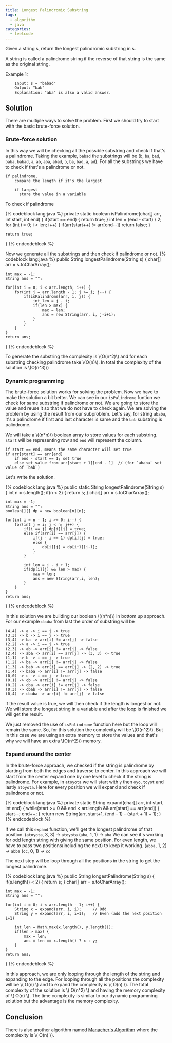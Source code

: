 ```yaml
---
title: Longest Palindromic Substring
tags:
  - algorithm
  - java
categories:
  - leetcode
---
```


Given a string s, return the longest palindromic substring in s.

A string is called a palindrome string if the reverse of that string is the same as the original string.

Example 1:
```
    Input: s = "babad"
    Output: "bab"
    Explanation: "aba" is also a valid answer.
```

## Solution

There are multiple ways to solve the problem. First we should try to start with the basic brute-force solution.

### Brute-force solution
In this way we will be checking all the possible substring and check if that's a palindrome. Taking the example, `babad` the substrings will be (`b`, `ba`, `bad`, `baba`, `babad`, `a`, `ab`, `aba`, `abad`, `b`, `ba`, `bad`, `a`, `ad`). For all the substrings we have to check if that's a palindrome or not.
```
If palindrome, 
    compare the length if it's the largest

    if largest
      store the value in a variable
```

To check if palindrome

{% codeblock lang:java %}
private static boolean isPalindrome(char[] arr, int start, int end) {
    if(start == end) {
        return true;
    }
    int len = (end - start) / 2;
    for (int i = 0; i < len; i++) {
        if(arr[start++] != arr[end--]) return false;
    }

    return true;
}
{% endcodeblock %}

Now we generate all the substrings and then check if palindrome or not.
{% codeblock lang:java %}
public String longestPalindrome(String s) {
    char[] arr = s.toCharArray();
    
    int max = -1;
    String ans = "";
    
    for(int i = 0; i < arr.length; i++) {
        for(int j = arr.length - 1; j >= i; j--) {
            if(isPalindrome(arr, i, j)) {
                int len = j - i;
                if(len > max) {
                    max = len;
                    ans = new String(arr, i, j-i+1);
                }  
            } 
        }
    }
    return ans;
}
{% endcodeblock %}

To generate the substring the complexity is \\(O(n^2)\\) and for each substring checking palindrome take \\(O(n)\\). In total the complexity of the solution is \\(O(n^3)\\)

### Dynamic programming
The brute-force solution works for solving the problem. Now we have to make the solution a bit better. We can see in our `isPalindrome` funtion we check for same substring if palindrome or not. We are going to store the value and reuse it so that we do not have to check again. We are solving the problem by using the result from our subproblem. Let's say, for string `ababa`, it's a palindrome if first and last character is same and the `bab` substring is palindrome.

We will take a \\((n*n)\\) boolean array to store values for each substring. `start` will be representing row and `end` will represent the column.

```
if start == end, means the same character will set true
if arr[start] == arr[end] 
    if end - start == 1; set true
    else set value from arr[start + 1][end - 1]  // (for `ababa` set value of `bab`)
```

Let's write the solution.

{% codeblock lang:java %}
public static String longestPalindrome(String s) {
    int n = s.length();
    if(n < 2) {
        return s;
    }
    char[] arr = s.toCharArray();

    int max = -1;
    String ans = "";
    boolean[][] dp = new boolean[n][n];

    for(int i = n - 1; i >= 0; i--) {
        for(int j = i; j < n; j++) {
            if(i == j) dp[i][j] = true;
            else if(arr[i] == arr[j]) {
                if(j - i == 1) dp[i][j] = true;
                else {
                    dp[i][j] = dp[i+1][j-1];
                }
            }

            int len = j - i + 1;
            if(dp[i][j] && len > max) {
                max = len;
                ans = new String(arr,i, len);
            }
        }
    }
    return ans;
}
{% endcodeblock %}

In this solution we are building our boolean \\((n*n)\\) in bottom up approach. For our example `cbaba` from last the order of substring will be 
```
(4,4) -> a -> i == j -> true
(3,3) -> b -> i == j -> true
(3,4) -> ba -> arr[i] != arr[j] -> false
(2,2) -> a -> i == j -> true
(2,3) -> ab -> arr[i] != arr[j] -> false
(2,4) -> aba -> arr[i] == arr[j] -> (3, 3) -> true
(1,1) -> b -> i == j -> true
(1,2) -> ba -> arr[i] != arr[j] -> false
(1,3) -> bab -> arr[i] == arr[j] -> (2, 2) -> true
(1,4) -> baba -> arr[i] != arr[j] -> false
(0,0) -> c -> i == j -> true
(0,1) -> cb -> arr[i] != arr[j] -> false
(0,2) -> cba -> arr[i] != arr[j] -> false
(0,3) -> cbab -> arr[i] != arr[j] -> false
(0,4) -> cbaba -> arr[i] != arr[j] -> false
```

if the result value is true, we will then check if the length is longest or not. We will store the longest string in a variable and after the loop is finished we will get the result.

We just removed the use of `isPalindrome` function here but the loop will remain the same. So, for this solution the complexity will be \\(O(n^2)\\). But in this case we are using an extra memory to store the values and that's why we will have an extra \\(O(n^2)\\) memory.

### Expand around the center
In the brute-force approach, we checked if the string is palindrome by starting from both the edges and traverse to center. In this approach we will start from the center expand one by one level to check if the string is palindrome. For example, in `atoyota` we will start with `y` then `oyo`, `toyot` and lastly `atoyota`. Here for every position we will expand and check if palindrome or not.

{% codeblock lang:java %}
private static String expand(char[] arr, int start, int end) {
    while(start >= 0 && end < arr.length && arr[start] == arr[end]) {
        start--;
        end++;
    }
    return new String(arr, start+1, (end - 1) - (start + 1) + 1);
}
{% endcodeblock %}

If we call this `expand` function, we'll get the longest palindrome of that position.
(`atoyota`, 3, 3) -> `atoyota`
(`aba`, 1, 1) -> `aba`
We can see it's working for odd length string with giving the same position. For even length, we have to pass two positions(including the next) to keep it working.
(`abba`, 1, 2) -> `abba`
(`cc`, 0, 1) -> `cc`

The next step will be loop through all the positions in the string to get the longest palindrome.

{% codeblock lang:java %}
public String longestPalindrome(String s) {
    if(s.length() < 2) {
        return s;
    }
    char[] arr = s.toCharArray();

    int max = -1;
    String ans = "";

    for(int i = 0; i < arr.length - 1; i++) {
        String x = expand(arr, i, i);     // Odd 
        String y = expand(arr, i, i+1);   // Even (add the next position i+1)
        
        int len = Math.max(x.length(), y.length());
        if(len > max) {
            max = len;
            ans = len == x.length() ? x : y;
        }
    }
    return ans;
}
{% endcodeblock %}

In this approach, we are only looping through the length of the string and expanding to the edge. For looping through all the positions the complexity will be \\( O(n) \\) and to expand the complexity is \\( O(n) \\). The total complexity of the solution is \\( O(n^2) \\) and having the memory complexity of \\( O(n) \\). The time complexity is similar to our dynamic programming solution but the advantage is the memory complexity.

## Conclusion
There is also another algorithm named [Manacher's Algorithm](https://en.wikipedia.org/wiki/Longest_palindromic_substring#Manacher's_algorithm) where the complexity is \\( O(n) \\).  
